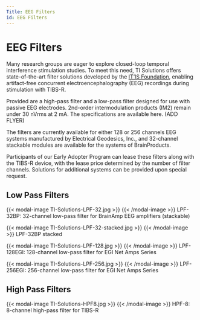 ```yaml
---
Title: EEG Filters
id: EEG Filters
---
```

# EEG Filters

Many research groups are eager to explore closed-loop temporal interference stimulation studies. To meet this need, TI Solutions offers state-of-the-art filter solutions developed by the [IT’IS Foundation](https://www.itis.swiss/), enabling artifact-free concurrent electroencephalography (EEG) recordings during stimulation with TIBS-R.

Provided are a high-pass filter and a low-pass filter designed for use with passive EEG electrodes. 2nd-order intermodulation products (IM2) remain under 30 nVrms at 2 mA. The specifications are available here. (ADD FLYER)

The filters are currently available for either 128 or 256 channels EEG systems manufactured by Electrical Geodesics, Inc., and 32-channel stackable modules are available for the systems of BrainProducts.

Participants of our Early Adopter Program can lease these filters along with the TIBS-R device, with the lease price determined by the number of filter channels. Solutions for additional systems can be provided upon special request.

## Low Pass Filters

{{< modal-image TI-Solutions-LPF-32.jpg >}}
{{< /modal-image >}}
LPF-32BP: 32-channel low-pass filter for BrainAmp EEG amplifiers (stackable)

{{< modal-image TI-Solutions-LPF-32-stacked.jpg >}}
{{< /modal-image >}}
LPF-32BP stacked

{{< modal-image TI-Solutions-LPF-128.jpg >}}
{{< /modal-image >}}
LPF-128EGI: 128-channel low-pass filter for EGI Net Amps Series

{{< modal-image TI-Solutions-LPF-256.jpg >}}
{{< /modal-image >}}
LPF-256EGI: 256-channel low-pass filter for EGI Net Amps Series

## High Pass Filters

{{< modal-image TI-Solutions-HPF8.jpg >}}
{{< /modal-image >}}
HPF-8: 8-channel high-pass filter for TIBS-R
